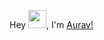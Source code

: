 Hey <img src="https://github.com/TheDudeThatCode/TheDudeThatCode/blob/master/Assets/Hi.gif" width="29">, I'm [Aurav!](https://www.linkedin.com/in/aurav-s-tomar/)

<!--
<img src="https://github-readme-stats.vercel.app/api?username=le-incroyable1-dev&show_icons=true&locale=en&theme=slateorange" alt="le-incroyable1-dev" />

<br>

![GitHub Streak](https://github-readme-streak-stats.herokuapp.com?user=le-incroyable1-dev&theme=slateorange)

<br>

<img src="https://github-readme-stats.vercel.app/api/top-langs?username=le-incroyable1-dev&show_icons=true&locale=en&layout=compact&theme=slateorange" alt="le-incroyable1-dev" />
-->


<!-- [![Most Used Languages](https://github-readme-stats.vercel.app/api/top-langs/?username=le-incroyable1-dev&layout=compact&theme=midnight-purple)](https://github.com/le-incroyable1-dev/github-readme-stats)
 -->

<!---
le-incroyable1-dev/le-incroyable1-dev is a ✨ special ✨ repository because its `README.md` (this file) appears on your GitHub profile.
You can click the Preview link to take a look at your changes.
--->

